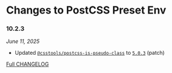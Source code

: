 # Changes to PostCSS Preset Env

### 10.2.3

_June 11, 2025_

- Updated [`@csstools/postcss-is-pseudo-class`](https://github.com/csstools/postcss-plugins/tree/main/plugins/postcss-is-pseudo-class) to [`5.0.3`](https://github.com/csstools/postcss-plugins/tree/main/plugins/postcss-is-pseudo-class/CHANGELOG.md#503) (patch)

[Full CHANGELOG](https://github.com/csstools/postcss-plugins/tree/main/plugin-packs/postcss-preset-env/CHANGELOG.md)
